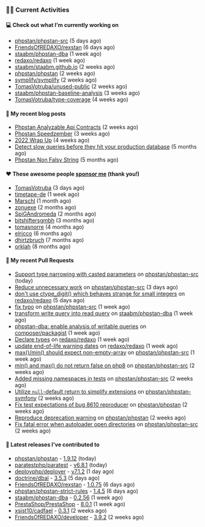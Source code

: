 ### 👨‍💻 Current Activities


#### 💻 Check out what I'm currently working on

- [phpstan/phpstan-src](https://github.com/phpstan/phpstan-src) (5 days ago)
- [FriendsOfREDAXO/rexstan](https://github.com/FriendsOfREDAXO/rexstan) (6 days ago)
- [staabm/phpstan-dba](https://github.com/staabm/phpstan-dba) (1 week ago)
- [redaxo/redaxo](https://github.com/redaxo/redaxo) (1 week ago)
- [staabm/staabm.github.io](https://github.com/staabm/staabm.github.io) (2 weeks ago)
- [phpstan/phpstan](https://github.com/phpstan/phpstan) (2 weeks ago)
- [symplify/symplify](https://github.com/symplify/symplify) (2 weeks ago)
- [TomasVotruba/unused-public](https://github.com/TomasVotruba/unused-public) (2 weeks ago)
- [staabm/phpstan-baseline-analysis](https://github.com/staabm/phpstan-baseline-analysis) (3 weeks ago)
- [TomasVotruba/type-coverage](https://github.com/TomasVotruba/type-coverage) (4 weeks ago)


#### 📜 My recent blog posts

- [Phpstan Analyzable Api Contracts](https://staabm.github.io/2022/12/29/phpstan-analyzable-api-contracts.html) (2 weeks ago)
- [Phpstan Speedzember](https://staabm.github.io/2022/12/23/phpstan-speedzember.html) (3 weeks ago)
- [2022 Wrap Up](https://staabm.github.io/2022/12/20/2022-wrap-up.html) (4 weeks ago)
- [Detect slow queries before they hit your production database](https://staabm.github.io/2022/08/16/phpstan-dba-query-plan-analysis.html) (5 months ago)
- [Phpstan Non Falsy String](https://staabm.github.io/2022/08/11/phpstan-non-falsy-string.html) (5 months ago)


#### ❤️ These awesome people [sponsor me](https://github.com/sponsors/staabm) (thank you!)

- [TomasVotruba](https://github.com/TomasVotruba) (3 days ago)
- [timetape-de](https://github.com/timetape-de) (1 week ago)
- [Marschl](https://github.com/Marschl) (1 month ago)
- [zonuexe](https://github.com/zonuexe) (2 months ago)
- [SpiGAndromeda](https://github.com/SpiGAndromeda) (2 months ago)
- [bitshiftersgmbh](https://github.com/bitshiftersgmbh) (3 months ago)
- [tomasnorre](https://github.com/tomasnorre) (4 months ago)
- [elricco](https://github.com/elricco) (6 months ago)
- [dhirtzbruch](https://github.com/dhirtzbruch) (7 months ago)
- [orklah](https://github.com/orklah) (8 months ago)


#### 🔨 My recent Pull Requests

- [Support type narrowing with casted parameters](https://github.com/phpstan/phpstan-src/pull/2186) on [phpstan/phpstan-src](https://github.com/phpstan/phpstan-src) (today)
- [Reduce unnecessary work](https://github.com/phpstan/phpstan-src/pull/2181) on [phpstan/phpstan-src](https://github.com/phpstan/phpstan-src) (3 days ago)
- [don&#39;t use ctype_digit() which behaves strange for small integers](https://github.com/redaxo/redaxo/pull/5514) on [redaxo/redaxo](https://github.com/redaxo/redaxo) (5 days ago)
- [fix typo](https://github.com/phpstan/phpstan-src/pull/2170) on [phpstan/phpstan-src](https://github.com/phpstan/phpstan-src) (1 week ago)
- [transform write query into read query](https://github.com/staabm/phpstan-dba/pull/497) on [staabm/phpstan-dba](https://github.com/staabm/phpstan-dba) (1 week ago)
- [phpstan-dba: enable analysis of writable queries](https://github.com/composer/packagist/pull/1350) on [composer/packagist](https://github.com/composer/packagist) (1 week ago)
- [Declare types](https://github.com/redaxo/redaxo/pull/5491) on [redaxo/redaxo](https://github.com/redaxo/redaxo) (1 week ago)
- [update end-of-life warning dates](https://github.com/redaxo/redaxo/pull/5488) on [redaxo/redaxo](https://github.com/redaxo/redaxo) (1 week ago)
- [max()/min() should expect non-empty-array](https://github.com/phpstan/phpstan-src/pull/2163) on [phpstan/phpstan-src](https://github.com/phpstan/phpstan-src) (1 week ago)
- [min() and max() do not return false on php8](https://github.com/phpstan/phpstan-src/pull/2161) on [phpstan/phpstan-src](https://github.com/phpstan/phpstan-src) (2 weeks ago)
- [Added missing namespaces in tests](https://github.com/phpstan/phpstan-src/pull/2156) on [phpstan/phpstan-src](https://github.com/phpstan/phpstan-src) (2 weeks ago)
- [Utilize `null`-default return to simplify extensions](https://github.com/phpstan/phpstan-symfony/pull/319) on [phpstan/phpstan-symfony](https://github.com/phpstan/phpstan-symfony) (2 weeks ago)
- [Fix test expectations of bug 8610 reproducer](https://github.com/phpstan/phpstan/pull/8613) on [phpstan/phpstan](https://github.com/phpstan/phpstan) (2 weeks ago)
- [Reproduce deprecation warning](https://github.com/phpstan/phpstan/pull/8612) on [phpstan/phpstan](https://github.com/phpstan/phpstan) (2 weeks ago)
- [Fix fatal error when autoloader open directories](https://github.com/phpstan/phpstan-src/pull/2154) on [phpstan/phpstan-src](https://github.com/phpstan/phpstan-src) (2 weeks ago)


#### 🔭 Latest releases I've contributed to

- [phpstan/phpstan](https://github.com/phpstan/phpstan) - [1.9.12](https://github.com/phpstan/phpstan/releases/tag/1.9.12) (today)
- [paratestphp/paratest](https://github.com/paratestphp/paratest) - [v6.8.1](https://github.com/paratestphp/paratest/releases/tag/v6.8.1) (today)
- [deployphp/deployer](https://github.com/deployphp/deployer) - [v7.1.2](https://github.com/deployphp/deployer/releases/tag/v7.1.2) (1 day ago)
- [doctrine/dbal](https://github.com/doctrine/dbal) - [3.5.3](https://github.com/doctrine/dbal/releases/tag/3.5.3) (5 days ago)
- [FriendsOfREDAXO/rexstan](https://github.com/FriendsOfREDAXO/rexstan) - [1.0.75](https://github.com/FriendsOfREDAXO/rexstan/releases/tag/1.0.75) (6 days ago)
- [phpstan/phpstan-strict-rules](https://github.com/phpstan/phpstan-strict-rules) - [1.4.5](https://github.com/phpstan/phpstan-strict-rules/releases/tag/1.4.5) (6 days ago)
- [staabm/phpstan-dba](https://github.com/staabm/phpstan-dba) - [0.2.56](https://github.com/staabm/phpstan-dba/releases/tag/0.2.56) (1 week ago)
- [PrestaShop/PrestaShop](https://github.com/PrestaShop/PrestaShop) - [8.0.1](https://github.com/PrestaShop/PrestaShop/releases/tag/8.0.1) (1 week ago)
- [xsist10/cadfael](https://github.com/xsist10/cadfael) - [0.3.1](https://github.com/xsist10/cadfael/releases/tag/0.3.1) (2 weeks ago)
- [FriendsOfREDAXO/developer](https://github.com/FriendsOfREDAXO/developer) - [3.9.2](https://github.com/FriendsOfREDAXO/developer/releases/tag/3.9.2) (2 weeks ago)
